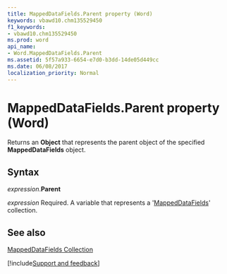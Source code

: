 ```yaml
---
title: MappedDataFields.Parent property (Word)
keywords: vbawd10.chm135529450
f1_keywords:
- vbawd10.chm135529450
ms.prod: word
api_name:
- Word.MappedDataFields.Parent
ms.assetid: 5f57a933-6654-e7d0-b3dd-14de05d449cc
ms.date: 06/08/2017
localization_priority: Normal
---
```



# MappedDataFields.Parent property (Word)

Returns an  **Object** that represents the parent object of the specified **MappedDataFields** object.


## Syntax

_expression_.**Parent**

_expression_ Required. A variable that represents a '[MappedDataFields](Word.MappedDataFields.md)' collection.


## See also


[MappedDataFields Collection](Word.MappedDataFields.md)

[!include[Support and feedback](~/includes/feedback-boilerplate.md)]